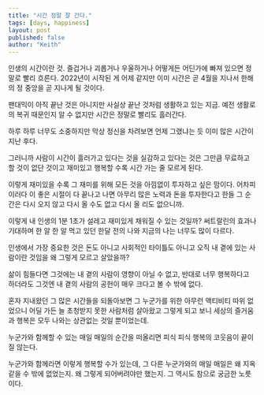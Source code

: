 ```yaml
---
title: "시간 정말 잘 간다."
tags: [days, happiness]
layout: post
published: false
author: "Keith"
---
```


인생의 시간이란 것. 즐겁거나 괴롭거나 우울하거나 어떻게든 어딘가에 빠져 있으면 정말로 빨리 흐른다. 2022년이 시작된 게 어제 같지만 이미 시간은 곧 4월을 지나서 한해의 정 중앙을 곧 지나게 될 것이다.

팬대믹이 아직 끝난 것은 아니지만 사실상 끝난 것처럼 생활하고 있는 지금. 예전 생활로의 복귀 때문인지 알 수 없지만 시간은 정말로 빨리도 흘러간다.

하루 하루 너무도 소중하지만 막상 정신을 차려보면 언제 그랬냐는 듯 이미 많은 시간이 지난 후다.

그러니까 사람이 시간이 흘러가고 있다는 것을 실감하고 있다는 것은 그만큼 무료하고 할 것이 없단 것이고 재미있고 행복할 수록 시간 가는 줄 모르게 된다. 

이렇게 재미있을 수록 그 재미를 위해 모든 것을 아낌없이 투자하고 싶은 맘이다. 어차피 이러다 이 좋은 시절이 다 끝나고 나면 아무리 많은 노력과 돈을 투자한다고 한들 그 순간은 다시 오지 않고 다시 올 수도 없고 다시 올 리도 없으니까.

이렇게 내 인생의 1분 1초가 설레고 재미있게 채워질 수 있는 것일까? 써트랄린의 효과나 기대하며 한 알 한 알 먹고 있던 한달 전의 나와 지금의 나는 너무도 많이 다르다.

인생에서 가장 중요한 것은 돈도 아니고 사회적인 타이틀도 아니고 오직 내 곁에 있는 사람이란 것임을 왜 그렇게 모르고 살았을까?

삶이 힘들다면 그것에는 내 곁의 사람이 영향이 아닐 수 없고, 반대로 너무 행복하다고 하더라도 그것엔 내 곁의 사람의 공헌이 매우 크다고 볼 수 밖에 없다.

혼자 지내왔던 그 많은 시간들을 되돌아보면 그 누군가를 위한 아무런 액티비티 따위 없었으니 어딜 가든 늘 초청받지 못한 사람처럼 살아왔고 그렇게 되고 보니 세상의 즐거움과 행복은 모두 나와는 상관없는 것일 뿐이었는데.

누군가와 함께할 수 있는 매일 매일의 순간을 떠올리면 피식 피식 행복의 코웃음이 끝이질 않는다. 

누군가와 함께라면 이렇게 행복할 수가 있는데, 그 다른 누군가와의 매일 매일은 왜 지옥같을 수 밖에 없었는지. 왜 그렇게 되어버려야만 했는지. 그 역시도 참으로 궁금한 노릇이다. 